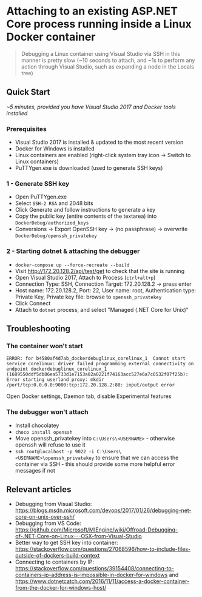 # Attaching to an existing ASP.NET Core process running inside a Linux Docker container

> Debugging a Linux container using Visual Studio via SSH in this manner is pretty slow (~10 seconds to attach, and ~1s to perform any action through Visual Studio, such as expanding a node in the Locals tree)

## Quick Start

*~5 minutes, provided you have Visual Studio 2017 and Docker tools installed*

### Prerequisites

 - Visual Studio 2017 is installed & updated to the most recent version
 - Docker for Windows is installed
 - Linux containers are enabled (right-click system tray icon -> Switch to Linux containers)
 - PuTTYgen.exe is downloaded (used to generate SSH keys) 
 
### 1 - Generate SSH key

 - Open PuTTYgen.exe
 - Select `SSH-2 RSA` and 2048 bits
 - Click Generate and follow instructions to generate a key
 - Copy the public key (entire contents of the textarea) into `DockerDebug/authorized_keys`
 - Conversions -> Export OpenSSH key -> (no passphrase) -> overwrite `DockerDebug/openssh_privatekey`
 
### 2 - Starting dotnet & attaching the debugger
 
 - `docker-compose up --force-recreate --build`
 - Visit http://172.20.128.2/api/test/get to check that the site is running
 - Open Visual Studio 2017, Attach to Process (`ctrl+alt+p`) 
 - Connection Type: SSH, Connection Target: 172.20.128.2 -> press enter
 - Host name: 172.20.128.2, Port: 22, User name: root, Authentication type: Private Key, Private key file: browse to `openssh_privatekey`
 - Click Connect
 - Attach to `dotnet` process, and select "Managed (.NET Core for Unix)"
 
## Troubleshooting 
 
### The container won't start

```
ERROR: for b4580af4d7ab_dockerdebuglinux_corelinux_1  Cannot start service corelinux: driver failed programming external connectivity on endpoint dockerdebuglinux_corelinux_1 (1689550ddf5db86ea5733d1e7153a82a0221f74163acc527e6a7c0532f07f25b): Error starting userland proxy: mkdir /port/tcp:0.0.0.0:9000:tcp:172.20.128.2:80: input/output error
```

Open Docker settings, Daemon tab, disable Experimental features
 
### The debugger won't attach

 - Install chocolatey
 - `choco install openssh`
 - Move openssh_privatekey into `C:\Users\<USERNAME>` - otherwise openssh will refuse to use it
 - `ssh root@localhost -p 9022 -i C:\Users\<USERNAME>\openssh_privatekey` to ensure that we can access the container via SSH - this should provide some more helpful error messages if not
 
## Relevant articles

 - Debugging from Visual Studio: https://blogs.msdn.microsoft.com/devops/2017/01/26/debugging-net-core-on-unix-over-ssh/
 - Debugging from VS Code: https://github.com/Microsoft/MIEngine/wiki/Offroad-Debugging-of-.NET-Core-on-Linux---OSX-from-Visual-Studio
 - Better way to get SSH key into container: https://stackoverflow.com/questions/27068596/how-to-include-files-outside-of-dockers-build-context
 - Connecting to containers by IP: https://stackoverflow.com/questions/39154408/connecting-to-containers-ip-address-is-impossible-in-docker-for-windows and https://www.dotnetcatch.com/2016/11/11/access-a-docker-container-from-the-docker-for-windows-host/

